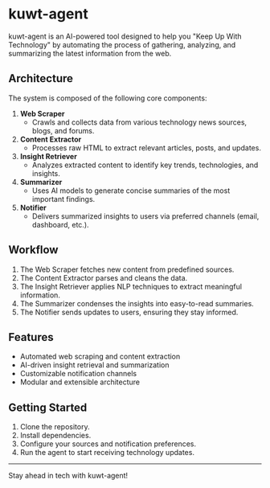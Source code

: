 # kuwt-agent

kuwt-agent is an AI-powered tool designed to help you "Keep Up With Technology" by automating the process of gathering, analyzing, and summarizing the latest information from the web.

## Architecture

The system is composed of the following core components:

1. **Web Scraper**  
    - Crawls and collects data from various technology news sources, blogs, and forums.
2. **Content Extractor**  
    - Processes raw HTML to extract relevant articles, posts, and updates.
3. **Insight Retriever**  
    - Analyzes extracted content to identify key trends, technologies, and insights.
4. **Summarizer**  
    - Uses AI models to generate concise summaries of the most important findings.
5. **Notifier**  
    - Delivers summarized insights to users via preferred channels (email, dashboard, etc.).

## Workflow

1. The Web Scraper fetches new content from predefined sources.
2. The Content Extractor parses and cleans the data.
3. The Insight Retriever applies NLP techniques to extract meaningful information.
4. The Summarizer condenses the insights into easy-to-read summaries.
5. The Notifier sends updates to users, ensuring they stay informed.

## Features

- Automated web scraping and content extraction
- AI-driven insight retrieval and summarization
- Customizable notification channels
- Modular and extensible architecture

## Getting Started

1. Clone the repository.
2. Install dependencies.
3. Configure your sources and notification preferences.
4. Run the agent to start receiving technology updates.

---

Stay ahead in tech with kuwt-agent!
